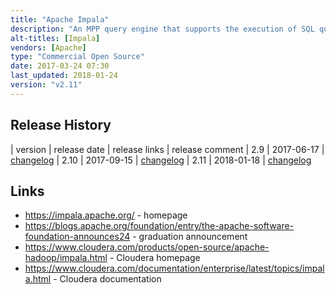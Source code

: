 ```yaml
---
title: "Apache Impala"
description: "An MPP query engine that supports the execution of SQL queries over in HDFS, HBase, Kudu and S3 based on tables defined in the Hive Metastore.  Focus is on analytical (OLAP) use cases, and more specifically on low latency interactive queries (rather than long running batch queries), with some support for batch inserts of data.  Supports DDL statements for updating the Hive Metastore, uses (broadly) the same SQL syntax as Hive (including UDFs and a range of aggregate and analytical functions), as well as the same JDBC / ODBC drivers, and is therefore compatible with any Hive query tool (such as Beeline).  Supports querying over data in Parquet, Text, Avro, RCFile and SequenceFile formats, with the ability to write Parquet and Text data.  Support Kerberos and LDAP authentication, and integration with Apache Sentry for authorisation.  Includes a shell (Impala Shell) that supports some shell only commands for tuning performance and diagnosing problems. Created by Cloudera, started in May 2011 and first announced in October 2012, with a 1.0 GA release in May 2013.  Donated to the Apache Foundation in December 2015, graduating in November 2017, and is still under active development."
alt-titles: [Impala]
vendors: [Apache]
type: "Commercial Open Source"
date: 2017-03-24 07:30
last_updated: 2018-01-24
version: "v2.11"
---
```

## Release History

| version | release date | release links | release comment
| 2.9 | 2017-06-17 | [changelog](https://impala.apache.org/docs/changelog-2.9.html)
| 2.10 | 2017-09-15 | [changelog](https://impala.apache.org/docs/changelog-2.10.html)
| 2.11 | 2018-01-18 | [changelog](https://impala.apache.org/docs/changelog-2.11.html)

## Links

* <https://impala.apache.org/> - homepage
* <https://blogs.apache.org/foundation/entry/the-apache-software-foundation-announces24> - graduation announcement
* <https://www.cloudera.com/products/open-source/apache-hadoop/impala.html> - Cloudera homepage
* <https://www.cloudera.com/documentation/enterprise/latest/topics/impala.html> - Cloudera documentation